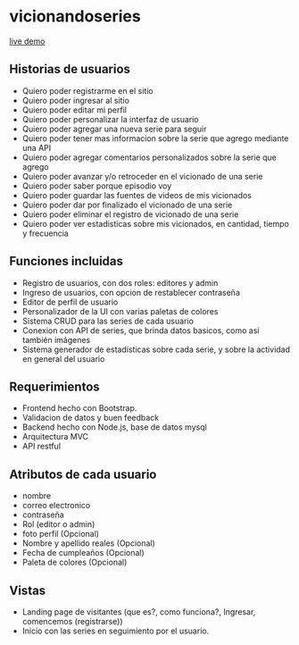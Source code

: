 # vicionandoseries 
<a href="https://vicionando-series-2-api.onrender.com/" target="_blank">live demo</a>
## Historias de usuarios
- Quiero poder registrarme en el sitio
- Quiero poder ingresar al sitio
- Quiero poder editar mi perfil
- Quiero poder personalizar la interfaz de usuario
- Quiero poder agregar una nueva serie para seguir
- Quiero poder tener mas informacion sobre la serie que agrego mediante una API
- Quiero poder agregar comentarios personalizados sobre la serie que agrego
- Quiero poder avanzar y/o retroceder en el vicionado de una serie
- Quiero poder saber porque episodio voy
- Quiero poder guardar las fuentes de videos de mis vicionados
- Quiero poder dar por finalizado el vicionado de una serie
- Quiero poder eliminar el registro de vicionado de una serie
- Quiero poder ver estadisticas sobre mis vicionados, en cantidad, tiempo y frecuencia
  
## Funciones incluidas
- Registro de usuarios, con dos roles: editores y admin
- Ingreso de usuarios, con opcion de restablecer contraseña
- Editor de perfil de usuario
- Personalizador de la UI con varias paletas de colores
- Sistema CRUD para las series de cada usuario
- Conexion con API de series, que brinda datos basicos, como así también imágenes
- Sistema generador de estadísticas sobre cada serie, y sobre la actividad en general del usuario

## Requerimientos
- Frontend hecho con Bootstrap.
- Validacion de datos y buen feedback
- Backend hecho con Node.js, base de datos mysql
- Arquitectura MVC
- API restful
  
## Atributos de cada usuario
- nombre
- correo electronico
- contraseña
- Rol (editor o admin)
- foto perfil (Opcional)
- Nombre y apellido reales (Opcional)
- Fecha de cumpleaños (Opcional)
- Paleta de colores (Opcional)

## Vistas 
- Landing page de visitantes (que es?, como funciona?, Ingresar, comencemos (registrarse))
- Inicio con las series en seguimiento por el usuario.
